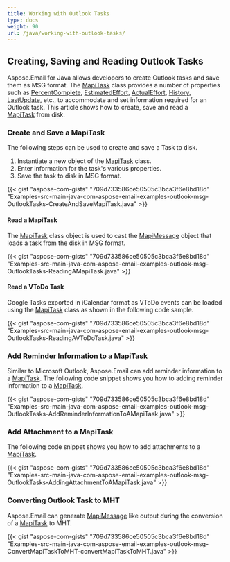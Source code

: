 ```yaml
---
title: Working with Outlook Tasks
type: docs
weight: 90
url: /java/working-with-outlook-tasks/
---
```


## **Creating, Saving and Reading Outlook Tasks**
Aspose.Email for Java allows developers to create Outlook tasks and save them as MSG format. The [MapiTask](https://reference.aspose.com/email/java/com.aspose.email/MapiTask) class provides a number of properties such as [PercentComplete](https://reference.aspose.com/email/java/com.aspose.email/MapiTask#getPercentComplete\(\)), [EstimatedEffort](https://reference.aspose.com/email/java/com.aspose.email/MapiTask#getEstimatedEffort\(\)), [ActualEffort](https://reference.aspose.com/email/java/com.aspose.email/MapiTask#getActualEffort\(\)), [History](https://reference.aspose.com/email/java/com.aspose.email/MapiTask#getHistory\(\)), [LastUpdate](https://reference.aspose.com/email/java/com.aspose.email/MapiTask#getLastUpdate\(\)), etc., to accommodate and set information required for an Outlook task. This article shows how to create, save and read a [MapiTask](https://reference.aspose.com/email/java/com.aspose.email/MapiTask) from disk.
### **Create and Save a MapiTask**
The following steps can be used to create and save a Task to disk.

1. Instantiate a new object of the [MapiTask](https://reference.aspose.com/email/java/com.aspose.email/MapiTask) class.
1. Enter information for the task's various properties.
1. Save the task to disk in MSG format.



{{< gist "aspose-com-gists" "709d733586ce50505c3bca3f6e8bd18d" "Examples-src-main-java-com-aspose-email-examples-outlook-msg-OutlookTasks-CreateAndSaveMapiTask.java" >}}
#### **Read a MapiTask**
The [MapiTask](https://reference.aspose.com/email/java/com.aspose.email/MapiTask) class object is used to cast the [MapiMessage](https://reference.aspose.com/email/java/com.aspose.email/MapiMessage) object that loads a task from the disk in MSG format.

{{< gist "aspose-com-gists" "709d733586ce50505c3bca3f6e8bd18d" "Examples-src-main-java-com-aspose-email-examples-outlook-msg-OutlookTasks-ReadingAMapiTask.java" >}}
#### **Read a VToDo Task**
Google Tasks exported in iCalendar format as VToDo events can be loaded using the [MapiTask](https://reference.aspose.com/email/java/com.aspose.email/MapiTask) class as shown in the following code sample.

{{< gist "aspose-com-gists" "709d733586ce50505c3bca3f6e8bd18d" "Examples-src-main-java-com-aspose-email-examples-outlook-msg-OutlookTasks-ReadingAVToDoTask.java" >}}
### **Add Reminder Information to a MapiTask**
Similar to Microsoft Outlook, Aspose.Email can add reminder information to a [MapiTask](https://reference.aspose.com/email/java/com.aspose.email/MapiTask). The following code snippet shows you how to adding reminder information to a [MapiTask](https://reference.aspose.com/email/java/com.aspose.email/MapiTask).

{{< gist "aspose-com-gists" "709d733586ce50505c3bca3f6e8bd18d" "Examples-src-main-java-com-aspose-email-examples-outlook-msg-OutlookTasks-AddReminderInformationToAMapiTask.java" >}}
### **Add Attachment to a MapiTask**
The following code snippet shows you how to add attachments to a [MapiTask](https://reference.aspose.com/email/java/com.aspose.email/MapiTask).

{{< gist "aspose-com-gists" "709d733586ce50505c3bca3f6e8bd18d" "Examples-src-main-java-com-aspose-email-examples-outlook-msg-OutlookTasks-AddingAttachmentToAMapiTask.java" >}}
### **Converting Outlook Task to MHT**
Aspose.Email can generate [MapiMessage](https://reference.aspose.com/email/java/com.aspose.email/MapiMessage) like output during the conversion of a [MapiTask](https://reference.aspose.com/email/java/com.aspose.email/MapiTask) to MHT.

{{< gist "aspose-com-gists" "709d733586ce50505c3bca3f6e8bd18d" "Examples-src-main-java-com-aspose-email-examples-outlook-msg-ConvertMapiTaskToMHT-convertMapiTaskToMHT.java" >}}
